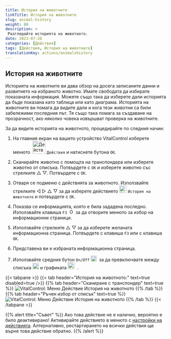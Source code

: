 ```yaml
---
title: История на животните
linkTitle: История на животните
slug: animal-history
weight: 80
description: >
 Разгледайте историята на животното.
date: 2023-07-26
categories: [Действия]
tags: [Действия, История на животните]
translationKey: actions/animalshistory
---
```


## История на животните

Историята на животните ви дава обзор на досега записаните данни и развитието на избраното животно. Имате свободата да избирате показаната информация. Можете също така да изберете дали историята да бъде показана като таблица или като диаграма. Историята на животните ви помага да видите дали и кога тези животни са били забележими последния път. Тя също така помага за създаване на прозрачност, ако няколко човека извършват проверка на животните.

За да видите историята на животното, процедирайте по следния начин:

1. На главния екран на вашето устройство VitalControl изберете менюто &nbsp;<img src="/icons/actions.svg" width="40" align="bottom" alt="Действия" />  `Действия` и натиснете бутона `OK`.

2. Сканирайте животно с помощта на транспондера или изберете животно от списъка. Потвърдете с `OK` и изберете животно със стрелките △ ▽. Потвърдете с `OK`.

3. Отваря се подменю с действията за животното. Използвайте стрелките ◁ ▷ △ ▽ за да изберете действието <img src="/icons/actions/history.svg" width="23" align="bottom" alt="История на животното" /> `История на животното` и потвърдете с `OK`.

4. Показва се информацията, която е била зададена последно. Използвайте клавиша `F3` &nbsp;<img src="/icons/footer/open-popup.svg" width="15" align="bottom" alt="Отвори попъп" /> за да отворите менюто за избор на информационни страници.

5. Използвайте стрелките △ ▽ за да изберете желаната информационна страница. Потвърдете с клавиша `F3` или с клавиша `OK`.

6. Представена ви е избраната информационна страница.

7. Използвайте средния бутон `On/Off` <img src="/icons/footer/on-off.svg" width="18" align="bottom" alt="Бутон за включване/изключване" />&nbsp; за да превключвате между списъка <img src="/icons/footer/list.svg" width="20" align="bottom" alt="Показване на списък" /> и графиката <img src="/icons/footer/chart.svg" width="22" align="bottom" alt="Показване на графика" />&nbsp; .

{{< tabpane >}}
{{< tab header="История на животното:" text=true disabled=true />}}
{{% tab header="Сканиране с транспондер" text=true %}}
![VitalControl: Меню Действие История на животното](../images/animalhistory-scan.png "История на животното")
{{% /tab %}}
{{% tab header="Ръчен избор от списък" text=true %}}
![VitalControl: Меню Действие История на животното](../images/animalhistory.png "История на животното")
{{% /tab %}}
{{< /tabpane >}}

{{% alert title="Съвет" %}}
Ако това действие не е налично, вероятно е било деактивирано! Активирайте действието в менюто с [настройки на действията](../setting/). Алтернативно, рестартирането на всички действия ще върне това действие обратно.
{{% /alert %}}

